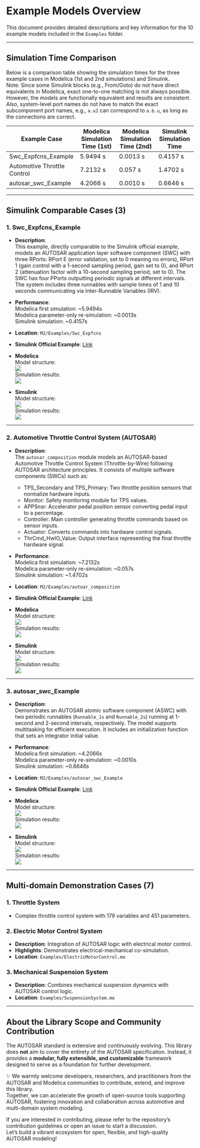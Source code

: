 # Example Models Overview

This document provides detailed descriptions and key information for the 10 example models included in the `Examples` folder.

---

## Simulation Time Comparison

Below is a comparison table showing the simulation times for the three example cases in Modelica (1st and 2nd simulations) and Simulink.  
Note: Since some Simulink blocks (e.g., From/Goto) do not have direct equivalents in Modelica, exact one-to-one matching is not always possible. However, the models are functionally equivalent and results are consistent. Also, system-level port names do not have to match the exact subcomponent port names, e.g., `a.u1` can correspond to `a.b.u`, as long as the connections are correct.

| Example Case                | Modelica Simulation Time (1st) | Modelica Simulation Time (2nd) | Simulink Simulation Time |
|----------------------------|-------------------------------|-------------------------------|--------------------------|
| Swc_Expfcns_Example        | 5.9494 s                      | 0.0013 s                      | 0.4157 s                 |
| Automotive Throttle Control | 7.2132 s                      | 0.057 s                       | 1.4702 s                 |
| autosar_swc_Example         | 4.2066 s                      | 0.0010 s                      | 0.6646 s                 |

---

## Simulink Comparable Cases (3)

### 1. Swc_Expfcns_Example
- **Description**:  
  This example, directly comparable to the Simulink official example, models an AUTOSAR application layer software component (SWC) with three RPorts: RPort E (error validation, set to 0 meaning no errors), RPort 1 (gain control with a 1-second sampling period, gain set to 0), and RPort 2 (attenuation factor with a 10-second sampling period, set to 0). The SWC has four PPorts outputting periodic signals at different intervals. The system includes three runnables with sample times of 1 and 10 seconds communicating via Inter-Runnable Variables (IRV).

- **Performance**:  
  Modelica first simulation: ~5.9494s  
  Modelica parameter-only re-simulation: ~0.0013s  
  Simulink simulation: ~0.4157s

- **Location**: `M2/Examples/Swc_Expfcns`  
- **Simulink Official Example**: [Link](https://ww2.mathworks.cn/help/autosar/ug/example-model-autosar-runnables-exported.html)

- **Modelica**  
  Model structure:  
  ![](images/ModelicaFrame.png)  
  Simulation results:  
  ![](images/ModelicaResult.png)

- **Simulink**  
  Model structure:  
  ![](images/Simulink.png)  
  Simulation results:  
  ![](images/SimulinkResult.png)

---

### 2. Automotive Throttle Control System (AUTOSAR)
- **Description**:  
  The `autosar_composition` module models an AUTOSAR-based Automotive Throttle Control System (Throttle-by-Wire) following AUTOSAR architecture principles. It consists of multiple software components (SWCs) such as:

  - TPS_Secondary and TPS_Primary: Two throttle position sensors that normalize hardware inputs.  
  - Monitor: Safety monitoring module for TPS values.  
  - APPSnsr: Accelerator pedal position sensor converting pedal input to a percentage.  
  - Controller: Main controller generating throttle commands based on sensor inputs.  
  - Actuator: Converts commands into hardware control signals.  
  - ThrCmd_HwIO_Value: Output interface representing the final throttle hardware signal.

- **Performance**:  
  Modelica first simulation: ~7.2132s  
  Modelica parameter-only re-simulation: ~0.057s  
  Simulink simulation: ~1.4702s

- **Location**: `M2/Examples/autoar_composition`  
- **Simulink Official Example**: [Link](https://ww2.mathworks.cn/help/autosar/ug/example-modeling-patterns-for-autosar-runnables.html)

- **Modelica**  
  Model structure:  
  ![](images/autosar_composition.png)  
  Simulation results:  
  ![](images/result1.png)

- **Simulink**  
  Model structure:  
  ![](images/autosar_composition_simulink.png)  
  Simulation results:  
  ![](images/simulink_autosar_pedal.png)

---

### 3. autosar_swc_Example
- **Description**:  
  Demonstrates an AUTOSAR atomic software component (ASWC) with two periodic runnables (`Runnable_1s` and `Runnable_2s`) running at 1-second and 2-second intervals, respectively. The model supports multitasking for efficient execution. It includes an initialization function that sets an integrator initial value.

- **Performance**:  
  Modelica first simulation: ~4.2066s  
  Modelica parameter-only re-simulation: ~0.0010s  
  Simulink simulation: ~0.6646s

- **Location**: `M2/Examples/autosar_swc_Example`  
- **Simulink Official Example**: [Link](https://ww2.mathworks.cn/help/autosar/ug/example-modeling-patterns-for-autosar-runnables.html)

- **Modelica**  
  Model structure:  
  ![](images/Modelia_autosar_swc.png)  
  Simulation results:  
  ![](images/modelica_autosar_swc_result.png)

- **Simulink**  
  Model structure:  
  ![](images/simulink_autosar_swc.png)  
  Simulation results:  
  ![](images/simulink_autosar_swc_result.png)

---

## Multi-domain Demonstration Cases (7)

### 1. Throttle System
- Complex throttle control system with 179 variables and 451 parameters.

### 2. Electric Motor Control System
- **Description**: Integration of AUTOSAR logic with electrical motor control.  
- **Highlights**: Demonstrates electrical-mechanical co-simulation.  
- **Location**: `Examples/ElectricMotorControl.mo`

### 3. Mechanical Suspension System
- **Description**: Combines mechanical suspension dynamics with AUTOSAR control logic.  
- **Location**: `Examples/SuspensionSystem.mo`

---

## About the Library Scope and Community Contribution

The AUTOSAR standard is extensive and continuously evolving. This library does **not** aim to cover the entirety of the AUTOSAR specification. Instead, it provides a **modular, fully extensible, and customizable** framework designed to serve as a foundation for further development.

✨ We warmly welcome developers, researchers, and practitioners from the AUTOSAR and Modelica communities to contribute, extend, and improve this library.  
Together, we can accelerate the growth of open-source tools supporting AUTOSAR, fostering innovation and collaboration across automotive and multi-domain system modeling.

If you are interested in contributing, please refer to the repository’s contribution guidelines or open an issue to start a discussion.  
Let’s build a vibrant ecosystem for open, flexible, and high-quality AUTOSAR modeling!
